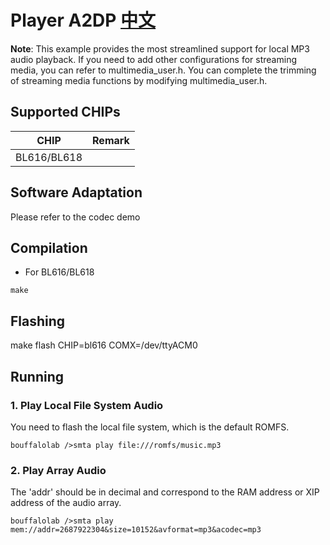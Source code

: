 # Player A2DP [中文](README_zh.md)

**Note**: This example provides the most streamlined support for local MP3 audio playback. If you need to add other configurations for streaming media, you can refer to multimedia_user.h. You can complete the trimming of streaming media functions by modifying multimedia_user.h.

## Supported CHIPs

|      CHIP        | Remark |
|:----------------:|:------:|
|BL616/BL618       |        |

## Software Adaptation

Please refer to the codec demo

## Compilation

- For BL616/BL618

```
make
```

## Flashing
make flash CHIP=bl616 COMX=/dev/ttyACM0

## Running

### 1. Play Local File System Audio

You need to flash the local file system, which is the default ROMFS.

```
bouffalolab />smta play file:///romfs/music.mp3
```

### 2. Play Array Audio

The 'addr' should be in decimal and correspond to the RAM address or XIP address of the audio array.

```
bouffalolab />smta play mem://addr=2687922304&size=10152&avformat=mp3&acodec=mp3
```

